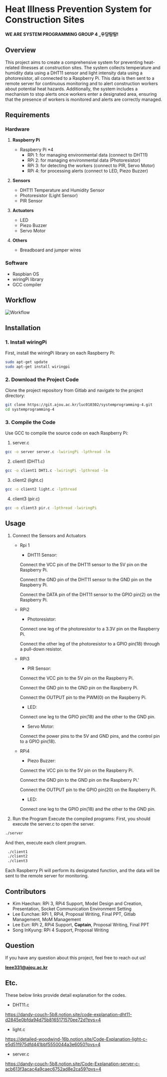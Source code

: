 # Heat Illness Prevention System for Construction Sites

**WE ARE SYSTEM PROGRAMMING GROUP 4 _우당탕탕!**


## Overview

This project aims to create a comprehensive system for preventing heat-related illnesses at construction sites. The system collects temperature and humidity data using a DHT11 sensor and light intensity data using a photoresistor, all connected to a Raspberry Pi. This data is then sent to a remote server for continuous monitoring and to alert construction workers about potential heat hazards. Additionally, the system includes a mechanism to stop alerts once workers enter a designated area, ensuring that the presence of workers is monitored and alerts are correctly managed.

## Requirements

### Hardware

1. **Raspberry Pi**
    - Raspberry Pi *4
        - RPi 1: for managing environmental data (connect to DHT11)
        - RPi 2: for managing environmental data (Photoresistor)
        - RPi 3: for detecting the workers (connect to PIR, Servo Motor)
        - RPi 4: for processing alerts (connect to LED, Piezo Buzzer)

2. **Sensors**
    - DHT11 Temperature and Humidity Sensor
    - Photoresistor (Light Sensor)
    - PIR Sensor

3. **Actuators**
    - LED
    - Piezo Buzzer 
    - Servo Motor

4. **Others**
    - Breadboard and jumper wires

### Software

- Raspbian OS
- wiringPi library
- GCC compiler

## Workflow

![Workflow](https://git.ajou.ac.kr/luc010302/systemprogramming-4/-/raw/main/image/workflow.png)



## Installation

### 1. Install wiringPi

First, install the wiringPi library on each Raspberry Pi:
```bash
sudo apt-get update
sudo apt-get install wiringpi
```

### 2. Download the Project Code

Clone the project repository from Gitlab and navigate to the project directory:
```bash 
git clone https://git.ajou.ac.kr/luc010302/systemprogramming-4.git
cd systemprogramming-4
```

### 3. Compile the Code

Use GCC to compile the source code on each Raspberry Pi:
1. server.c
```bash 
gcc -o server server.c -lwiringPi -lpthread -lm
```

2. client1 (DHT1.c)
```bash
gcc -o client1 DHT1.c -lwiringPi -lpthread -lm
```

3. client2 (light.c)
```bash
gcc -o client2 light.c -lpthread
```

4. client3 (pir.c)
```bash
gcc -o client3 pir.c -lpthread -lwiringPi
```

## Usage

1. Connect the Sensors and Actuators
    - Rpi 1
        - DHT11 Sensor:

        Connect the VCC pin of the DHT11 sensor to the 5V pin on the Raspberry Pi.

        Connect the GND pin of the DHT11 sensor to the GND pin on the Raspberry Pi.

        Connect the DATA pin of the DHT11 sensor to the GPIO pin(2) on the Raspberry Pi.

    - RPi2 
        - Photoresistor:

        Connect one leg of the photoresistor to a 3.3V pin on the Raspberry Pi.

        Connect the other leg of the photoresistor to a GPIO pin(18) through a pull-down resistor.

    
    - RPi3 
        - PIR Sensor:

        Connect the VCC pin to the 5V pin on the Raspberry Pi.

        Connect the GND pin to the GND pin on the Raspberry Pi.

        Connect the OUTPUT pin to the PWM(0) on the Raspberry Pi.
    
        - LED:

        Connect one leg to the GPIO pin(18) and the other to the GND pin.
        - Servo Motor:

         Connect the power pins to the 5V and GND pins, and the control pin to a GPIO pin(18).

    
    - RPi4 
        - Piezo Buzzer:

        Connect the VCC pin to the 5V pin on the Raspberry Pi.
        
        Connect the GND pin to the GND pin on the Raspberry Pi.'
        
        Connect the OUTPUT pin to the GPIO pin(20) on the Raspberry Pi.

        - LED:
       
        Connect one leg to the GPIO pin(18) and the other to the GND pin.
    



2. Run the Program
  Execute the compiled programs: 
  First, you should execute the server.c to open the server.
  ```bash
  ./server
  ```

  And then, execute each client program.
   ```bash
    ./client1
    ./client2
    ./client3
   ```


   Each Raspberry Pi will perform its designated function, and the data will be sent to the remote server for monitoring.

## Contributors
- Kim Haechan: RPi 3, RPi4 Support, Model Design and Creation, Presentation, Socket Communication Environment Setting
- Lee Eunchae: RPi 1, RPi4, Proposal Writing, Final PPT, Gitlab Management, MoM Management
- Lee Eun: RPi 2, RPi4 Support, **Captain**, Proposal Writing, Final PPT
- Song InKyung: RPi 4 Support, Proposal Writing

## Question
If you have any question about this project, feel free to reach out us!

**leee331@ajou.ac.kr**


## Etc.
These below links provide detail explanation for the codes.

- DHT11.c

https://dandy-couch-5b8.notion.site/code-explanation-dht11-d2845e0bfda94d75b8165171570ee72d?pvs=4

- light.c

https://detailed-woodwind-16b.notion.site/Code-Explanation-light-c-e5d51f975dfd441bbf5550044a3e6050?pvs=4

- server.c

https://dandy-couch-5b8.notion.site/Code-Explanation-server-c-acb613f3acac4a9caec6752ad8e2ca59?pvs=4